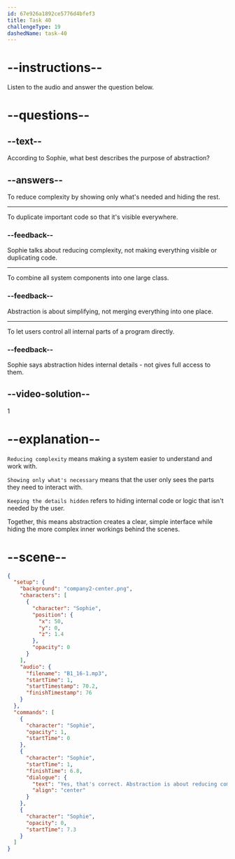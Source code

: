 ```yaml
---
id: 67e926a1892ce5776d4bfef3
title: Task 40
challengeType: 19
dashedName: task-40
---
```


<!-- (Audio) Sophie: Yes, that's correct. "Abstraction" is about reducing complexity by showing only what's necessary, keeping the details hidden. -->

# --instructions--

Listen to the audio and answer the question below.

# --questions--

## --text--

According to Sophie, what best describes the purpose of abstraction?

## --answers--

To reduce complexity by showing only what's needed and hiding the rest.

---

To duplicate important code so that it's visible everywhere.

### --feedback--

Sophie talks about reducing complexity, not making everything visible or duplicating code.

---

To combine all system components into one large class.

### --feedback--

Abstraction is about simplifying, not merging everything into one place.

---

To let users control all internal parts of a program directly.

### --feedback--

Sophie says abstraction hides internal details - not gives full access to them.

## --video-solution--

1

# --explanation--

`Reducing complexity` means making a system easier to understand and work with.
  
`Showing only what's necessary` means that the user only sees the parts they need to interact with.
  
`Keeping the details hidden` refers to hiding internal code or logic that isn't needed by the user.

Together, this means abstraction creates a clear, simple interface while hiding the more complex inner workings behind the scenes.

# --scene--

```json
{
  "setup": {
    "background": "company2-center.png",
    "characters": [
      {
        "character": "Sophie",
        "position": {
          "x": 50,
          "y": 0,
          "z": 1.4
        },
        "opacity": 0
      }
    ],
    "audio": {
      "filename": "B1_16-1.mp3",
      "startTime": 1,
      "startTimestamp": 70.2,
      "finishTimestamp": 76
    }
  },
  "commands": [
    {
      "character": "Sophie",
      "opacity": 1,
      "startTime": 0
    },
    {
      "character": "Sophie",
      "startTime": 1,
      "finishTime": 6.8,
      "dialogue": {
        "text": "Yes, that's correct. Abstraction is about reducing complexity by showing only what's necessary, keeping the details hidden.",
        "align": "center"
      }
    },
    {
      "character": "Sophie",
      "opacity": 0,
      "startTime": 7.3
    }
  ]
}
```
